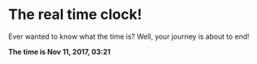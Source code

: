 # The real time clock!

Ever wanted to know what the time is? Well, your journey is about to end!

**The time is Nov 11, 2017, 03:21**